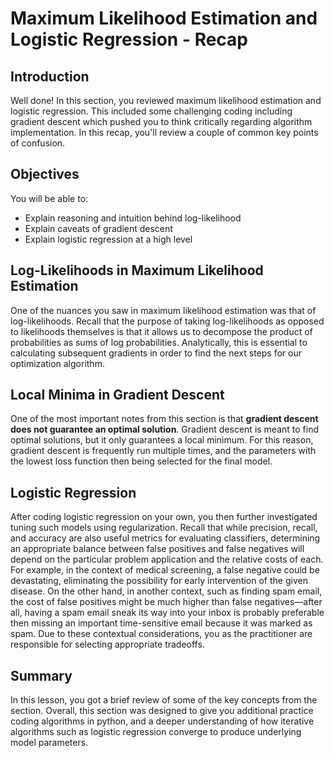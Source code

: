 
# Maximum Likelihood Estimation and Logistic Regression - Recap

## Introduction

Well done! In this section, you reviewed maximum likelihood estimation and logistic regression. This included some challenging coding including gradient descent which pushed you to think critically regarding algorithm implementation. 
In this recap, you'll review a couple of common key points of confusion.

## Objectives

You will be able to:

* Explain reasoning and intuition behind log-likelihood
* Explain caveats of gradient descent
* Explain logistic regression at a high level

## Log-Likelihoods in Maximum Likelihood Estimation

One of the nuances you saw in maximum likelihood estimation was that of log-likelihoods. Recall that the purpose of taking log-likelihoods as opposed to likelihoods themselves is that it allows us to decompose the product of probabilities as sums of log probabilities. Analytically, this is essential to calculating subsequent gradients in order to find the next steps for our optimization algorithm.


## Local Minima in Gradient Descent

One of the most important notes from this section is that **gradient descent does not guarantee an optimal solution**. Gradient descent is meant to find optimal solutions, but it only guarantees a local minimum. For this reason, gradient descent is frequently run multiple times, and the parameters with the lowest loss function then being selected for the final model.

## Logistic Regression

After coding logistic regression on your own, you then further investigated tuning such models using regularization. Recall that while precision, recall, and accuracy are also useful metrics for evaluating classifiers, determining an appropriate balance between false positives and false negatives will depend on the particular problem application and the relative costs of each. For example, in the context of medical screening, a false negative could be devastating, eliminating the possibility for early intervention of the given disease. On the other hand, in another context, such as finding spam email, the cost of false positives might be much higher than false negatives&mdash;after all, having a spam email sneak its way into your inbox is probably preferable then missing an important time-sensitive email because it was marked as spam. Due to these contextual considerations, you as the practitioner are responsible for selecting appropriate tradeoffs.

## Summary

In this lesson, you got a brief review of some of the key concepts from the section. Overall, this section was designed to give you additional practice coding algorithms in python, and a deeper understanding of how iterative algorithms such as logistic regression converge to produce underlying model parameters.
